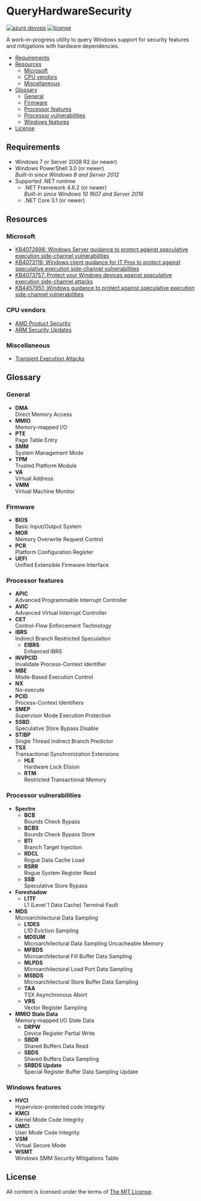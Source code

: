 QueryHardwareSecurity
=====================

[![azure devops](https://dev.azure.com/nexiom/QueryHardwareSecurity/_apis/build/status/QueryHardwareSecurity)](https://dev.azure.com/nexiom/QueryHardwareSecurity/_build/latest?definitionId=1)
[![license](https://img.shields.io/github/license/ralish/QueryHardwareSecurity)](https://choosealicense.com/licenses/mit/)

A work-in-progress utility to query Windows support for security features and mitigations with hardware dependencies.

- [Requirements](#requirements)
- [Resources](#resources)
  - [Microsoft](#microsoft)
  - [CPU vendors](#cpu-vendors)
  - [Miscellaneous](#miscellaneous)
- [Glossary](#glossary)
  - [General](#general)
  - [Firmware](#firmware)
  - [Processor features](#processor-features)
  - [Processor vulnerabilities](#processor-vulnerabilities)
  - [Windows features](#windows-features)
- [License](#license)

Requirements
------------

- Windows 7 or Server 2008 R2 (or newer)
- Windows PowerShell 3.0 (or newer)  
  *Built-in since Windows 8 and Server 2012*
- Supported .NET runtime
  - .NET Framework 4.6.2 (or newer)  
    *Built-in since Windows 10 1607 and Server 2016*
  - .NET Core 3.1 (or newer)  

Resources
---------

### Microsoft

- [KB4072698: Windows Server guidance to protect against speculative execution side-channel vulnerabilities](https://support.microsoft.com/en-us/help/4072698)
- [KB4073119: Windows client guidance for IT Pros to protect against speculative execution side-channel vulnerabilities](https://support.microsoft.com/en-us/help/4073119)
- [KB4073757: Protect your Windows devices against speculative execution side-channel attacks](https://support.microsoft.com/en-us/help/4073757)
- [KB4457951: Windows guidance to protect against speculative execution side-channel vulnerabilities](https://support.microsoft.com/en-us/help/4457951)

### CPU vendors

- [AMD Product Security](https://www.amd.com/en/corporate/product-security)
- [ARM Security Updates](https://developer.arm.com/support/arm-security-updates)

### Miscellaneous

- [Transient Execution Attacks](https://transient.fail/)

Glossary
--------

### General

- **DMA**  
  Direct Memory Access
- **MMIO**  
  Memory-mapped I/O
- **PTE**  
  Page Table Entry
- **SMM**  
  System Management Mode
- **TPM**  
  Trusted Platform Module
- **VA**  
  Virtual Address
- **VMM**  
  Virtual Machine Monitor

### Firmware

- **BIOS**  
  Basic Input/Output System
- **MOR**  
  Memory Overwrite Request Control
- **PCR**  
  Platform Configuration Register
- **UEFI**  
  Unified Extensible Firmware Interface

### Processor features

- **APIC**  
  Advanced Programmable Interrupt Controller
- **AVIC**  
  Advanced Virtual Interrupt Controller
- **CET**  
  Control-Flow Enforcement Technology
- **IBRS**  
  Indirect Branch Restricted Speculation
  - **EIBRS**  
    Enhanced IBRS
- **INVPCID**  
  Invalidate Process-Context Identifier
- **MBE**  
  Mode-Based Execution Control
- **NX**  
  No-execute
- **PCID**  
  Process-Context Identifiers
- **SMEP**  
  Supervisor Mode Execution Protection
- **SSBD**  
  Speculative Store Bypass Disable
- **STIBP**  
  Single Thread Indirect Branch Predictor
- **TSX**  
  Transactional Synchronization Extensions
  - **HLE**  
    Hardware Lock Elision
  - **RTM**  
    Restricted Transactional Memory

### Processor vulnerabilities

- **Spectre**
  - **BCB**  
    Bounds Check Bypass
  - **BCBS**  
    Bounds Check Bypass Store
  - **BTI**  
    Branch Target Injection
  - **RDCL**  
    Rogue Data Cache Load
  - **RSRR**  
    Rogue System Register Read
  - **SSB**  
    Speculative Store Bypass
- **Foreshadow**
  - **L1TF**  
    L1 (Level 1 Data Cache) Terminal Fault
- **MDS**  
  Microarchitectural Data Sampling
  - **L1DES**  
    L1D Eviction Sampling
  - **MDSUM**  
    Microarchitectural Data Sampling Uncacheable Memory
  - **MFBDS**  
    Microarchitectural Fill Buffer Data Sampling
  - **MLPDS**  
    Microarchitectural Load Port Data Sampling
  - **MSBDS**  
    Microarchitectural Store Buffer Data Sampling
  - **TAA**  
    TSX Asynchronous Abort
  - **VRS**  
    Vector Register Sampling
- **MMIO Stale Data**  
  Memory-mapped I/O Stale Data
  - **DRPW**  
    Device Register Partial Write
  - **SBDR**  
    Shared Buffers Data Read
  - **SBDS**  
    Shared Buffers Data Sampling
  - **SRBDS Update**  
    Special Register Buffer Data Sampling Update

### Windows features

- **HVCI**  
  Hypervisor-protected code integrity
- **KMCI**  
  Kernel Mode Code Integrity
- **UMCI**  
  User Mode Code Integrity
- **VSM**  
  Virtual Secure Mode
- **WSMT**  
  Windows SMM Security Mitigations Table

License
-------

All content is licensed under the terms of [The MIT License](LICENSE).
